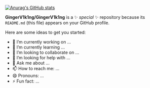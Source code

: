 [![Anurag's GitHub stats](https://github-readme-stats.vercel.app/api?username=GingerV1k1ng&count_private=true&show_icons=true&&theme=merko&layout=compact&hide=issues,stars&include_all_commits=true&langs_count=5)](https://github.com/anuraghazra/github-readme-stats)

**GingerV1k1ng/GingerV1k1ng** is a ✨ _special_ ✨ repository because its `README.md` (this file) appears on your GitHub profile.

Here are some ideas to get you started:

- 🔭 I’m currently working on ...
- 🌱 I’m currently learning ...
- 👯 I’m looking to collaborate on ...
- 🤔 I’m looking for help with ...
- 💬 Ask me about ...
- 📫 How to reach me: ...
- 😄 Pronouns: ...
- ⚡ Fun fact: ...
